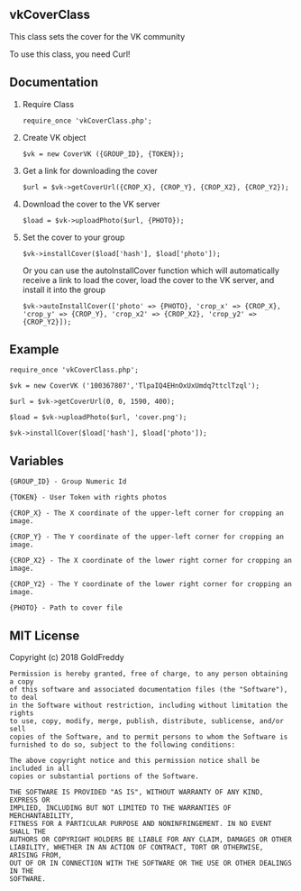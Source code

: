 ## vkCoverClass

This class sets the cover for the VK community

To use this class, you need Curl!
## Documentation

1. Require Class

	`require_once 'vkCoverClass.php';`
2. Create VK object
	
	`$vk = new CoverVK ({GROUP_ID}, {TOKEN});`
3. Get a link for downloading the cover

	`$url = $vk->getCoverUrl({CROP_X}, {CROP_Y}, {CROP_X2}, {CROP_Y2});`
4. Download the cover to the VK server
	
	`$load = $vk->uploadPhoto($url, {PHOTO});`
5. Set the cover to your group

	`$vk->installCover($load['hash'], $load['photo']);`

	Or you can use the autoInstallCover function which will automatically receive a link to load the cover, load the cover to the VK server, and install it into the group

	`$vk->autoInstallCover(['photo' => {PHOTO}, 'crop_x' => {CROP_X}, 'crop_y' => {CROP_Y}, 'crop_x2' => {CROP_X2}, 'crop_y2' => {CROP_Y2}]);`
## Example

	require_once 'vkCoverClass.php';

	$vk = new CoverVK ('100367807','TlpaIQ4EHnOxUxUmdq7ttclTzql');

	$url = $vk->getCoverUrl(0, 0, 1590, 400);

	$load = $vk->uploadPhoto($url, 'cover.png');

	$vk->installCover($load['hash'], $load['photo']);
## Variables

	{GROUP_ID} - Group Numeric Id

	{TOKEN} - User Token with rights photos

	{CROP_X} - The X coordinate of the upper-left corner for cropping an image.

	{CROP_Y} - The Y coordinate of the upper-left corner for cropping an image.

	{CROP_X2} - The X coordinate of the lower right corner for cropping an image.

	{CROP_Y2} - The Y coordinate of the lower right corner for cropping an image.

	{PHOTO} - Path to cover file
## MIT License

Copyright (c) 2018 GoldFreddy

	Permission is hereby granted, free of charge, to any person obtaining a copy
	of this software and associated documentation files (the "Software"), to deal
	in the Software without restriction, including without limitation the rights
	to use, copy, modify, merge, publish, distribute, sublicense, and/or sell
	copies of the Software, and to permit persons to whom the Software is
	furnished to do so, subject to the following conditions:

	The above copyright notice and this permission notice shall be included in all
	copies or substantial portions of the Software.

	THE SOFTWARE IS PROVIDED "AS IS", WITHOUT WARRANTY OF ANY KIND, EXPRESS OR
	IMPLIED, INCLUDING BUT NOT LIMITED TO THE WARRANTIES OF MERCHANTABILITY,
	FITNESS FOR A PARTICULAR PURPOSE AND NONINFRINGEMENT. IN NO EVENT SHALL THE
	AUTHORS OR COPYRIGHT HOLDERS BE LIABLE FOR ANY CLAIM, DAMAGES OR OTHER
	LIABILITY, WHETHER IN AN ACTION OF CONTRACT, TORT OR OTHERWISE, ARISING FROM,
	OUT OF OR IN CONNECTION WITH THE SOFTWARE OR THE USE OR OTHER DEALINGS IN THE
	SOFTWARE.

